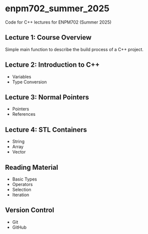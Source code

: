 # enpm702_summer_2025
Code for C++ lectures for ENPM702 (Summer 2025)

## Lecture 1: Course Overview
Simple main function to describe the build process of a C++ project.

## Lecture 2: Introduction to C++
- Variables
- Type Conversion

## Lecture 3: Normal Pointers
- Pointers
- References

## Lecture 4: STL Containers
- String
- Array
- Vector

## Reading Material
- Basic Types
- Operators
- Selection
- Iteration

## Version Control
- Git
- GitHub

